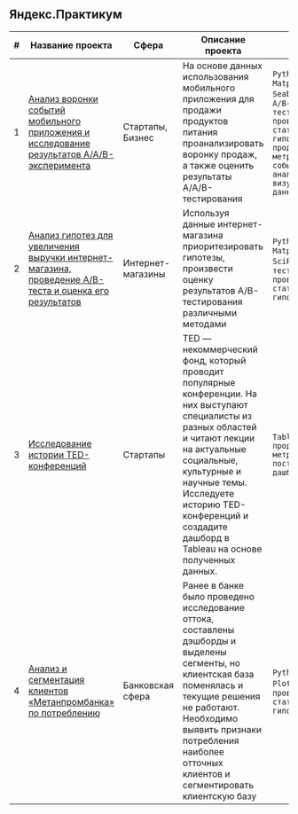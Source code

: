 ## Яндекс.Практикум

|#|Название проекта|Сфера|Описание проекта|Стек|
|-----|-----|-----|-----|-----|
|1|[Анализ воронки событий мобильного приложения и исследование результатов A/A/B-эксперимента](https://github.com/yuliaos09/Portfolio/blob/196ba89286abb99b5869d7e9bec7d39c47bde13a/sborny_2/mobile_app_ab.ipynb)| Стартапы, Бизнес | На основе данных использования мобильного приложения для продажи продуктов питания проанализировать воронку продаж, а также оценить результаты A/A/B-тестирования | `Python` `Pandas` `Matplotlib` `Seaborn` `Plotly` `A/B-тестирование` `проверка статистических гипотез` `продуктовые метрики` `событийная аналитика` `визуализация данных` |
|2|[Анализ гипотез для увеличения выручки интернет-магазина, проведение A/B-теста и оценка его результатов](https://github.com/yuliaos09/Portfolio/blob/fba34fb83223ca7b92c807dfa66750c261b8acd1/online_store_ab/online%20store%20ab%20test%20analysis.ipynb)| Интернет-магазины | Используя данные интернет-магазина приоритезировать гипотезы, произвести оценку результатов A/B-тестирования различными методами | `Python` `Pandas` `Matplotlib` `SciPy` `A/B-тестирование` `проверка статистических гипотез` |
|3|[Исследование истории TED-конференций](https://public.tableau.com/app/profile/yulia.os3039/viz/YPproject_17056182696010/TED)| Стартапы | TED — некоммерческий фонд, который проводит популярные конференции. На них выступают специалисты из разных областей и читают лекции на актуальные социальные, культурные и научные темы. Исследуете историю TED-конференций и создадите дашборд в Tableau на основе полученных данных. | `Tableau` `продуктовые метрики` `построение дашбордов` |
|4|[Анализ и сегментация клиентов «Метанпромбанка» по потреблению](https://github.com/yuliaos09/Portfolio/blob/dff3392689a4163d9846b00036ec95b25a55260a/final_project/final_project.ipynb)| Банковская сфера | Ранее в банке было проведено исследование оттока, составлены дэшборды и выделены сегменты, но клиентская база поменялась и текущие решения не работают. Необходимо выявить признаки потребления наиболее отточных клиентов и сегментировать клиентскую базу  | `Python` `Pandas` `Plotly` `SciPy` `проверка статистических гипотез` |
